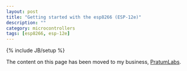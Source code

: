```yaml
---
layout: post
title: "Getting started with the esp8266 (ESP-12e)"
description: ""
category: microcontrollers
tags: [esp8266, esp-12e]
---
```

{% include JB/setup %}

The content on this page has been moved to my business, 
[PratumLabs](http://pratumlabs.com/blog/2017/06/getting-started-with-the-esp8266/).
